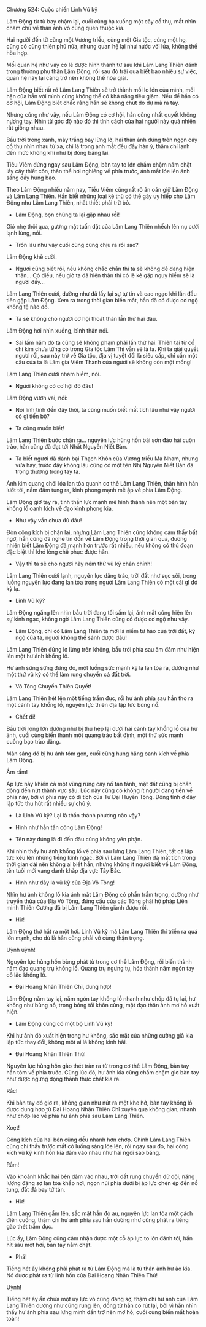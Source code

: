 




Chương 524: Cuộc chiến Linh Vũ kỹ


Lâm Động từ từ bay chậm lại, cuối cùng hạ xuống một cây cổ thụ, mắt nhìn chăm chú về thân ảnh vô cùng quen thuộc kia.

Hai người đến từ cùng một Vương triều, cùng một Gia tộc, cùng một họ, cũng có cùng thiên phú nữa, nhưng quan hệ lại như nước với lửa, không thể hòa hợp.

Mối quan hệ như vậy có lẽ được hình thành từ sau khi Lâm Lang Thiên đánh trọng thương phụ thân Lâm Động, rồi sau đó trải qua biết bao nhiêu sự việc, quan hệ này lại càng trở nên không thể hòa giải.

Lâm Động biết rất rõ Lâm Lang Thiên sẽ trở thành mối lo lớn của mình, mối hận của hắn với mình cũng không thể có khả năng tiêu giảm. Nếu để hắn có cơ hội, Lâm Động biết chắc rằng hắn sẽ không chút do dự mà ra tay.

Nhưng cũng như vậy, nếu Lâm Động có cơ hội, hắn cũng nhất quyết không nương tay. Nhìn từ góc độ nào đó thì tính cách của hai người này quả nhiên rất giống nhau.

Bầu trời trong xanh, mây trắng bay lững lờ, hai thân ảnh đứng trên ngọn cây cổ thụ nhìn nhau từ xa, chỉ là trong ánh mắt đều đầy hàn ý, thậm chí lạnh đến mức không khí như bị đóng băng lại.

Tiểu Viêm đứng ngay sau Lâm Động, bàn tay to lớn chầm chậm nắm chặt lấy cây thiết côn, thân thể hơi nghiêng về phía trước, ánh mắt lóe lên ánh sáng đầy hung bạo.

Theo Lâm Động nhiều năm nay, Tiểu Viêm cũng rất rõ ân oán giữ Lâm Động và Lâm Lang Thiên. Hắn biết những loại kẻ thù có thể gây uy hiếp cho Lâm Động như Lâm Lang Thiên, nhất thiết phải trừ bỏ.

- Lâm Động, bọn chúng ta lại gặp nhau rồi!

Gió nhẹ thôi qua, gương mặt tuấn dật của Lâm Lang Thiên nhếch lên nụ cười lạnh lùng, nói.

- Trốn lâu như vậy cuối cùng cũng chịu ra rồi sao?

Lâm Động khẽ cười.

- Ngươi cũng biết rồi, nếu không chắc chắn thì ta sẽ không dễ dàng hiện thân… Có điều, nếu giờ ta đã hiện thân thì có lẽ kẻ gặp nguy hiểm sẽ là ngươi đấy…

Lâm Lang Thiên cười, dường như đã lấy lại sự tự tin và cao ngạo khi lần đầu tiên gặp Lâm Động. Xem ra trong thời gian biến mất, hắn đã có được cơ ngộ không tệ nào đó.

- Ta sẽ không cho ngươi cơ hội thoát thân lần thứ hai đâu.

Lâm Động hơi nhìn xuống, bình thản nói.

- Sai lầm năm đó ta cũng sẽ không phạm phải lần thứ hai. Thiên tài từ cổ chí kim chưa từng có trong Gia tộc Lâm Thị vẫn sẽ là ta. Khi ta giải quyết ngươi rồi, sau này trở về Gia tộc, địa vị tuyệt đối là siêu cấp, chỉ cần một câu của ta là Lâm gia Viêm Thành của ngươi sẽ không còn một mống!

Lâm Lang Thiên cười nham hiểm, nói.

- Ngươi không có cơ hội đó đâu!

Lâm Động vươn vai, nói:

- Nói linh tinh đến đây thôi, ta cũng muốn biết mất tích lâu như vậy ngươi có gì tiến bộ?

- Ta cũng muốn biết!

Lâm Lang Thiên bước chân ra… nguyên lực hùng hồn bài sơn đảo hải cuộn trào, hắn cũng đã đạt tới Nhất Nguyên Niết Bàn.

- Ta biết ngươi đã đánh bại Thạch Khôn của Vương triều Ma Nham, nhưng vừa hay, trước đây không lâu cũng có một tên Nhị Nguyên Niết Bàn đã trọng thương trong tay ta.

Ánh kim quang chói lóa lan tỏa quanh cơ thể Lâm Lang Thiên, thân hình hắn lướt tới, nắm đấm tung ra, kình phong mạnh mẽ ập về phía Lâm Động.

Lâm Động giơ tay ra, tinh thần lực mạnh mẽ hình thành nên một bàn tay khổng lồ oanh kích về đạo kình phong kia.

- Như vậy vẫn chưa đủ đâu!

Đòn công kích bị chặn lại, nhưng Lâm Lang Thiên cũng không cảm thấy bất ngờ, hắn cũng đã nghe tin đồn về Lâm Động trong thời gian qua, đương nhiên biết Lâm Động đã mạnh hơn trước rất nhiều, nếu không có thủ đoạn đặc biệt thì khó lòng chế phục được hắn.

- Vậy thì ta sẽ cho ngươi hãy nếm thử vũ kỹ chân chính!

Lâm Lang Thiên cười lạnh, nguyên lực dâng trào, trời đất như sục sôi, trong luồng nguyên lực đang lan tỏa trong người Lâm Lang Thiên có một cái gì đó kỳ lạ.

- Linh Vũ kỹ?

Lâm Động ngẩng lên nhìn bầu trời đang tối sầm lại, ánh mắt cũng hiện lên sự kinh ngạc, không ngờ Lâm Lang Thiên cũng có được cơ ngộ như vậy.

- Lâm Động, chỉ có Lâm Lang Thiên ta mới là niềm tự hào của trời đất, kỳ ngộ của ta, ngươi không thể sánh được đâu!

Lâm Lang Thiên đứng lơ lửng trên không, bầu trời phía sau ảm đảm như hiện lên một hư ảnh khổng lồ.

Hư ảnh sừng sững đứng đó, một luồng sức mạnh kỳ lạ lan tỏa ra, dường như một thứ vũ kỹ có thể làm rung chuyển cả đất trời.

- Võ Tông Chuyển Thiên Quyết!

Lâm Lang Thiên hét lên một tiếng trầm đục, rồi hư ảnh phía sau hắn thò ra một cánh tay khổng lồ, nguyên lực thiên địa lập tức bùng nổ.

- Chết đi!

Bầu trời rộng lớn dường như bị thu hẹp lại dưới hai cánh tay khổng lồ của hư ảnh, cuối cùng biến thành một quang tráo bất định, một thứ sức mạnh cuồng bạo trào dâng.

Màn sáng đó bị hư ảnh tóm gọn, cuối cùng hung hăng oanh kích về phía Lâm Động.

Ầm rầm!

Áp lực này khiến cả một vùng rừng cây nổ tan tành, mặt đất cũng bị chấn động đến nứt thành vực sâu. Lúc này cũng có không ít người đang tiến về phía này, bởi vì phía này có di tích của Tứ Đại Huyền Tông. Động tĩnh ở đây lập tức thu hút rất nhiều sự chú ý.

- Là Linh Vũ kỹ? Lại là thần thánh phương nào vậy?

- Hình như hắn tấn công Lâm Động!

- Tên này đúng là đi đến đâu cũng không yên phận.

Khi nhìn thấy hư ảnh khổng lồ về phía sau lưng Lâm Lang Thiên, tất cả lập tức kêu lên những tiếng kinh ngạc. Bởi vì Lâm Lang Thiên đã mất tích trong thời gian dài nên không ai biết hắn, nhưng không ít người biết về Lâm Động, tên tuổi mới vang danh khắp địa vực Tây Bắc.

- Hình như đây là vũ kỹ của Địa Võ Tông!

Nhìn hư ảnh khổng lồ kia ánh mắt Lâm Động có phần trầm trọng, dường như truyền thừa của Địa Võ Tông, đứng cầu của các Tông phái hộ pháp Liên minh Thiên Cương đã bị Lâm Lang Thiên giành được rồi.

- Hừ!

Lâm Động thở hắt ra một hơi. Linh Vũ kỹ mà Lâm Lang Thiên thi triển ra quá lớn mạnh, cho dù là hắn cũng phải vô cùng thận trọng.

Uỳnh uỳnh!

Nguyên lực hùng hồn bùng phát từ trong cơ thể Lâm Động, rồi biến thành năm đạo quang trụ khổng lồ. Quang trụ ngưng tụ, hóa thành năm ngón tay cổ lão khổng lồ.

- Đại Hoang Nhân Thiên Chỉ, dung hợp!

Lâm Động nắm tay lại, năm ngón tay khổng lồ nhanh như chớp đã tụ lại, hư không như bùng nổ, trong bóng tối khôn cùng, một đạo thân ảnh mơ hồ xuất hiện.

- Lâm Động cũng có một bộ Linh Vũ kỹ!

Khi hư ảnh đó xuất hiện trong hư không, sắc mặt của những cường giả kia lập tức thay đổi, không một ai là không kinh hãi.

- Đại Hoang Nhân Thiên Thủ!

Nguyên lực hùng hồn gào thét tràn ra từ trong cơ thể Lâm Động, bàn tay hắn tóm về phía trước. Cùng lúc đó, hư ảnh kia cũng chầm chậm giơ bàn tay như được ngưng đọng thành thực chất kia ra.

Rắc!

Khi bàn tay đó giơ ra, không gian như nứt ra một khe hở, bàn tay khổng lồ được dung hợp từ Đại Hoang Nhân Thiên Chỉ xuyên qua không gian, nhanh như chớp lao về phía hư ảnh phía sau Lâm Lang Thiên.

Xoẹt!

Công kích của hai bên cũng đều nhanh hơn chớp. Chính Lâm Lang Thiên cũng chỉ thấy trước mắt có luồng sáng lóe lên, rồi ngay sau đó, hai công kích vũ kỹ kinh hồn kia đâm vào nhau như hai ngôi sao băng.

Rầm!

Vào khoảnh khắc hai bên đâm vào nhau, trời đất rung chuyển dữ dội, năng lượng đáng sợ lan tỏa khắp nơi, ngọn núi phía dưới bị áp lực chèn ép đến nổ tung, đất đá bay tứ tán.

- Hừ!

Lâm Lang Thiên gầm lên, sắc mặt hắn đỏ au, nguyên lực lan tỏa một cách điên cuồng, thậm chí hư ảnh phía sau hắn dường như cũng phát ra tiếng gào thét trầm đục.

Lúc ấy, Lâm Động cũng cảm nhận được một cỗ áp lực to lớn đánh tới, hắn hít sâu một hơi, bàn tay nắm chặt.

- Phá!

Tiếng hét ấy không phải phát ra từ Lâm Động mà là từ thân ảnh hư ảo kia. Nó được phát ra từ linh hồn của Đại Hoang Nhân Thiên Thủ!

Uỳnh!

Tiếng hét ấy ẩn chứa một uy lực vô cùng đáng sợ, thậm chí hư ảnh của Lâm Lang Thiên dường như cũng rung lên, đồng tử hắn co rút lại, bởi vì hắn nhìn thấy hư ảnh phía sau lưng mình dần trở nên mơ hồ, cuối cùng biến mất hoàn toàn!




